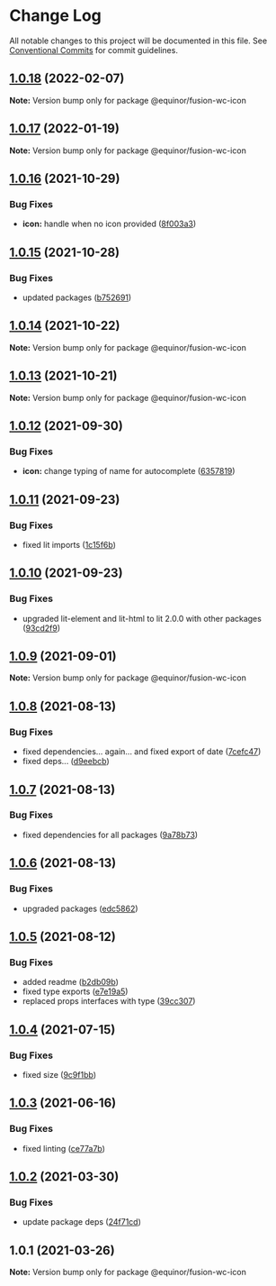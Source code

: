 # Change Log

All notable changes to this project will be documented in this file.
See [Conventional Commits](https://conventionalcommits.org) for commit guidelines.

## [1.0.18](https://github.com/equinor/fusion-web-components/compare/@equinor/fusion-wc-icon@1.0.17...@equinor/fusion-wc-icon@1.0.18) (2022-02-07)

**Note:** Version bump only for package @equinor/fusion-wc-icon





## [1.0.17](https://github.com/equinor/fusion-web-components/compare/@equinor/fusion-wc-icon@1.0.16...@equinor/fusion-wc-icon@1.0.17) (2022-01-19)

**Note:** Version bump only for package @equinor/fusion-wc-icon





## [1.0.16](https://github.com/equinor/fusion-web-components/compare/@equinor/fusion-wc-icon@1.0.15...@equinor/fusion-wc-icon@1.0.16) (2021-10-29)


### Bug Fixes

* **icon:** handle when no icon provided ([8f003a3](https://github.com/equinor/fusion-web-components/commit/8f003a3e61838ddd513f80d34d507254d1a54229))





## [1.0.15](https://github.com/equinor/fusion-web-components/compare/@equinor/fusion-wc-icon@1.0.14...@equinor/fusion-wc-icon@1.0.15) (2021-10-28)


### Bug Fixes

* updated packages ([b752691](https://github.com/equinor/fusion-web-components/commit/b75269105063dfbb150432bd86426e33d67ba869))





## [1.0.14](https://github.com/equinor/fusion-web-components/compare/@equinor/fusion-wc-icon@1.0.13...@equinor/fusion-wc-icon@1.0.14) (2021-10-22)

**Note:** Version bump only for package @equinor/fusion-wc-icon





## [1.0.13](https://github.com/equinor/fusion-web-components/compare/@equinor/fusion-wc-icon@1.0.12...@equinor/fusion-wc-icon@1.0.13) (2021-10-21)

**Note:** Version bump only for package @equinor/fusion-wc-icon





## [1.0.12](https://github.com/equinor/fusion-web-components/compare/@equinor/fusion-wc-icon@1.0.11...@equinor/fusion-wc-icon@1.0.12) (2021-09-30)


### Bug Fixes

* **icon:** change typing of name for autocomplete ([6357819](https://github.com/equinor/fusion-web-components/commit/6357819a86770066eb01726dc6b2aa4e8c05c491))





## [1.0.11](https://github.com/equinor/fusion-web-components/compare/@equinor/fusion-wc-icon@1.0.10...@equinor/fusion-wc-icon@1.0.11) (2021-09-23)


### Bug Fixes

* fixed lit imports ([1c15f6b](https://github.com/equinor/fusion-web-components/commit/1c15f6b865b9e43193942610f881ed1bc74a623c))





## [1.0.10](https://github.com/equinor/fusion-web-components/compare/@equinor/fusion-wc-icon@1.0.9...@equinor/fusion-wc-icon@1.0.10) (2021-09-23)


### Bug Fixes

* upgraded lit-element and lit-html to lit 2.0.0 with other packages ([93cd2f9](https://github.com/equinor/fusion-web-components/commit/93cd2f997d6045fd5ab69fe05ccee5acfa861ad7))





## [1.0.9](https://github.com/equinor/fusion-web-components/compare/@equinor/fusion-wc-icon@1.0.8...@equinor/fusion-wc-icon@1.0.9) (2021-09-01)

**Note:** Version bump only for package @equinor/fusion-wc-icon





## [1.0.8](https://github.com/equinor/fusion-web-components/compare/@equinor/fusion-wc-icon@1.0.7...@equinor/fusion-wc-icon@1.0.8) (2021-08-13)


### Bug Fixes

* fixed dependencies... again... and fixed export of date ([7cefc47](https://github.com/equinor/fusion-web-components/commit/7cefc47b307e67c3a79c41579e07ece70c2e0728))
* fixed deps... ([d9eebcb](https://github.com/equinor/fusion-web-components/commit/d9eebcb1d637e9c2bb64f465c9378f1fea17c973))





## [1.0.7](https://github.com/equinor/fusion-web-components/compare/@equinor/fusion-wc-icon@1.0.6...@equinor/fusion-wc-icon@1.0.7) (2021-08-13)


### Bug Fixes

* fixed dependencies for all packages ([9a78b73](https://github.com/equinor/fusion-web-components/commit/9a78b73068685cd4d096fdea1e8501464c18a51c))





## [1.0.6](https://github.com/equinor/fusion-web-components/compare/@equinor/fusion-wc-icon@1.0.5...@equinor/fusion-wc-icon@1.0.6) (2021-08-13)


### Bug Fixes

* upgraded packages ([edc5862](https://github.com/equinor/fusion-web-components/commit/edc58624c3921ef6c77020dd3a026f40ed1dd5f2))





## [1.0.5](https://github.com/equinor/fusion-web-components/compare/@equinor/fusion-wc-icon@1.0.4...@equinor/fusion-wc-icon@1.0.5) (2021-08-12)


### Bug Fixes

* added readme ([b2db09b](https://github.com/equinor/fusion-web-components/commit/b2db09b8be8889af0d4d8e8730338042630c2972))
* fixed type exports ([e7e19a5](https://github.com/equinor/fusion-web-components/commit/e7e19a59c3db40b20d29f9ea888614a188a2fcc4))
* replaced props interfaces with type ([39cc307](https://github.com/equinor/fusion-web-components/commit/39cc3078b3bb217587f5eb39020a312cb859bb96))





## [1.0.4](https://github.com/equinor/fusion-web-components/compare/@equinor/fusion-wc-icon@1.0.3...@equinor/fusion-wc-icon@1.0.4) (2021-07-15)


### Bug Fixes

* fixed size ([9c9f1bb](https://github.com/equinor/fusion-web-components/commit/9c9f1bbc3202f2cac1bc29328cd3c0991a02d77e))





## [1.0.3](https://github.com/equinor/fusion-web-components/compare/@equinor/fusion-wc-icon@1.0.2...@equinor/fusion-wc-icon@1.0.3) (2021-06-16)


### Bug Fixes

* fixed linting ([ce77a7b](https://github.com/equinor/fusion-web-components/commit/ce77a7bcf493e6d05b4201513b8676906130d235))





## [1.0.2](https://github.com/equinor/fusion-web-components/compare/@equinor/fusion-wc-icon@1.0.1...@equinor/fusion-wc-icon@1.0.2) (2021-03-30)


### Bug Fixes

* update package deps ([24f71cd](https://github.com/equinor/fusion-web-components/commit/24f71cdb8f2ce709dcd7be534e3ddaea6496311f))





## 1.0.1 (2021-03-26)

**Note:** Version bump only for package @equinor/fusion-wc-icon

